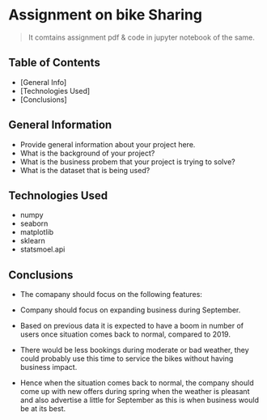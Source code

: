 # Assignment on bike Sharing
> It comtains assignment pdf & code in jupyter notebook of the same.


## Table of Contents
* [General Info]
* [Technologies Used]
* [Conclusions]



## General Information
- Provide general information about your project here.
- What is the background of your project?
- What is the business probem that your project is trying to solve?
- What is the dataset that is being used?




## Technologies Used
- numpy
- seaborn
- matplotlib
- sklearn
- statsmoel.api


## Conclusions
- The comapany should focus on the following features:

- Company should focus on expanding business during September.

- Based on previous data it is expected to have a boom in number of users once situation comes back to normal, compared to 2019.

- There would be less bookings during moderate or bad weather, they could probably use this time to service the bikes without having business impact.

- Hence when the situation comes back to normal, the company should come up with new offers during spring when the weather is pleasant and also advertise a little for September as this is when business would be at its best.
